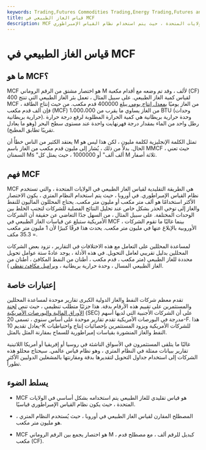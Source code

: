 ```yaml
---
keywords: Trading,Futures Commodities Trading,Energy Trading,Futures and Commodities Trading
title: قياس الغاز الطبيعي في MCF
description: MCF هو اختصار يشير إلى طريقة قياس الغاز الطبيعي في الولايات المتحدة ، حيث يتم استخدام نظام القياس الإمبراطوري.
---
```


# قياس الغاز الطبيعي في MCF
## ما هو MCF؟

MCF هو اختصار مشتق من الرقم الروماني M لألف ، وقد تم وضعه مع أقدام مكعبة (CF) لقياس كمية الغاز الطبيعي. على سبيل المثال ، تعمل بئر الغاز الطبيعي التي تنتج 400 MCF من الغاز يوميًا [بمعدل إنتاج يومي يبلغ](/production-rate) 400000 قدم مكعب. من حيث إنتاج الطاقة ، فإن ألف قدم مكعب (MCF) من الغاز يساوي ما يقرب من 1،000،000 BTU (وحدات حرارية بريطانية). وحدة حرارية بريطانية هي كمية الحرارة المطلوبة لرفع درجة حرارة رطل واحد من الماء بمقدار درجة فهرنهايت واحدة عند مستوى سطح البحر (وهو ما يعادل تقريبًا تطابق المطبخ).

يعتقد الكثير من الناس خطأً أن M تمثل الكلمة الإنجليزية لكلمة مليون ، لكن هذا ليس هو الحال. بدلاً من ذلك ، يُشار إلى مليون قدم مكعب من الغاز باسم MMCF ، حيث تعني السمتان Ms "ألف ألف" أو 1000000 ، حيث يمثل كل M ثلاثة أصفار.

## فهم MCF

MCF هي الطريقة التقليدية لقياس الغاز الطبيعي في الولايات المتحدة ، والتي تستخدم نظام القياس الإمبراطوري. في أوروبا ، حيث يتم استخدام النظام المتري ، يكون الاختصار الأكثر استخدامًا هو ألف متر مكعب أو مليون متر مكعب. يحتاج المحللون الماليون للنفط والغاز إلى توخي الحذر بشكل خاص عند تحليل النتائج الفصلية للشركات لتجنب الخلط بين الوحدات المختلفة. على سبيل المثال ، من السهل جدًا التغاضي عن حقيقة أن الشركات الأمريكية ستبلغ عن قياسات الغاز الطبيعي في MCF ، بينما غالبًا ما تقوم الشركات الأوروبية بالإبلاغ عنها في مليون متر مكعب. يحدث هذا فرقًا كبيرًا لأن 1 مليون متر مكعب = 35.3 مكف.

لمساعدة المحللين على التعامل مع هذه الاختلافات في التقارير ، تزود بعض الشركات المحللين بدليل تقريبي لعامل التحويل. في هذه الأدلة ، يوجد عادةً ستة عوامل تحويل محددة للغاز الطبيعي (متر مكعب ، قدم مكعب ، أطنان من النفط المكافئ ، أطنان من الغاز الطبيعي المسال ، وحدة حرارية بريطانية ، [وبراميل مكافئ نفطي](/barrelofoilequivalent) ).

## إعتبارات خاصة

تقدم معظم شركات النفط والغاز الدولية الكبرى تقارير موحدة لمساعدة المحللين والمستثمرين على تقييم هذه الأرقام بدقة. هذا جزئيًا متطلب تنظيمي ، حيث تنص [لجنة الأوراق المالية والبورصات الأمريكية](/sec) (SEC) على أن الشركات الأجنبية التي لديها أسهم مدرجة في البورصات الأمريكية تقدم تقارير موحدة على أساس سنوي ، تسمى 20-F. هذا يعادل تقديم 10-K للشركات الأمريكية ويزود المستثمرين بإحصائيات إنتاج واحتياطيات النفط والغاز المنشورة بقياسات إمبراطورية للسماح بمقارنة المثل بالمثل.

غالبًا ما يتلقى المستثمرون في الأسواق الناشئة في روسيا أو إفريقيا أو أمريكا اللاتينية تقارير ببيانات ممثلة في النظام المتري ، وهو نظام قياس عالمي. سيحتاج محللو هذه الشركات إلى استخدام جداول التحويل لتقديرها بدقة ومقارنتها بالمشغلين الدوليين الأكثر تطوراً.

## يسلط الضوء

- MCF هو قياس تقليدي للغاز الطبيعي يتم استخدامه بشكل أساسي في الولايات المتحدة ، حيث يكون نظام القياس الإمبراطوري قياسيًا.

- المصطلح المقارن لقياس الغاز الطبيعي في أوروبا ، حيث يُستخدم النظام المتري ، هو مليون متر مكعب.

- MCF هو اختصار يجمع بين الرقم الروماني M ، كبديل للرقم ألف ، مع مصطلح قدم مكعب (CF).

